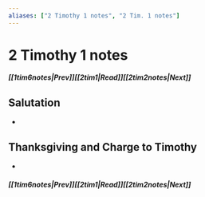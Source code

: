 ```yaml
---
aliases: ["2 Timothy 1 notes", "2 Tim. 1 notes"]
---
```

# 2 Timothy 1 notes
##### <span class=arrow-left></span>[[1tim6notes|Prev]]<span class=navigation-separator></span>[[2tim1|Read]]<span class=navigation-separator></span>[[2tim2notes|Next]]<span class=arrow-right></span>
## Salutation
- 
## Thanksgiving and Charge to Timothy
- 
##### <span class=arrow-left></span>[[1tim6notes|Prev]]<span class=navigation-separator></span>[[2tim1|Read]]<span class=navigation-separator></span>[[2tim2notes|Next]]<span class=arrow-right></span>